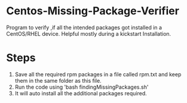 # Centos-Missing-Package-Verifier
Program to verify ,if all the intended packages got installed in a CentOS/RHEL device. Helpful mostly during a kickstart Installation.
# Steps
1. Save all the required rpm packages in a file called rpm.txt and keep them in the same folder as this file.
2. Run the code using 'bash findingMissingPackages.sh'
3. It will auto install all the additional packages required.
